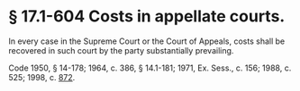 # § 17.1-604 Costs in appellate courts.

<p>In every case in the Supreme Court or the Court of Appeals, costs shall be recovered in such court by the party substantially prevailing.</p><p>Code 1950, § 14-178; 1964, c. 386, § 14.1-181; 1971, Ex. Sess., c. 156; 1988, c. 525; 1998, c. <a href='http://lis.virginia.gov/cgi-bin/legp604.exe?981+ful+CHAP0872'>872</a>.</p>